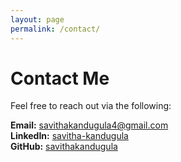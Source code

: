 ```yaml
---
layout: page
permalink: /contact/
---
```


# Contact Me

Feel free to reach out via the following:

**Email:** [savithakandugula4@gmail.com](mailto:savithakandugula4@gmail.com)  
**LinkedIn:** [<i class="fab fa-linkedin"></i> savitha-kandugula](https://www.linkedin.com/in/savitha-kandugula)  
**GitHub:** [savithakandugula](https://github.com/savithakandugula)
